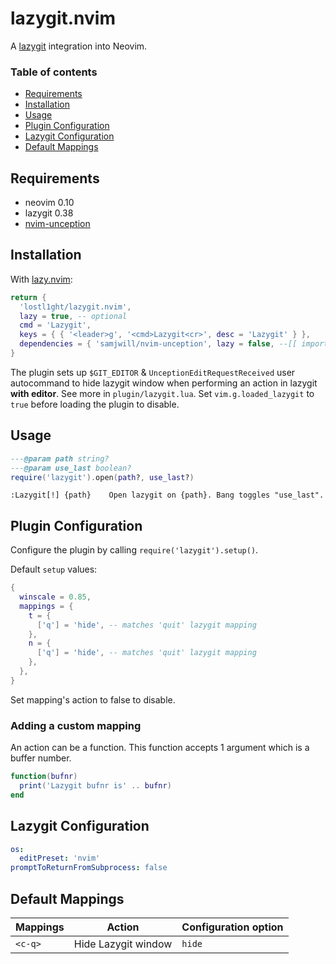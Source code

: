 # lazygit.nvim

A [lazygit](https://github.com/jesseduffield/lazygit) integration into Neovim.

### Table of contents

- [Requirements](#requirements)
- [Installation](#installation)
- [Usage](#usage)
- [Plugin Configuration](#plugin-configuration)
- [Lazygit Configuration](#lazygit-configuration)
- [Default Mappings](#default-mappings)

## Requirements

- neovim 0.10
- lazygit 0.38
- [nvim-unception](https://github.com/samjwill/nvim-unception)

## Installation

With [lazy.nvim](https://github.com/folke/lazy.nvim):

```lua
return {
  'lostl1ght/lazygit.nvim',
  lazy = true, -- optional
  cmd = 'Lazygit',
  keys = { { '<leader>g', '<cmd>Lazygit<cr>', desc = 'Lazygit' } },
  dependencies = { 'samjwill/nvim-unception', lazy = false, --[[ important! ]]},
}
```

The plugin sets up `$GIT_EDITOR` & `UnceptionEditRequestReceived` user autocommand
to hide lazygit window when performing an action in lazygit **with editor**. See more in `plugin/lazygit.lua`.
Set `vim.g.loaded_lazygit` to `true` before loading the plugin to disable.

## Usage

```lua
---@param path string?
---@param use_last boolean?
require('lazygit').open(path?, use_last?)
```

```vimdoc
:Lazygit[!] {path}    Open lazygit on {path}. Bang toggles "use_last".
```

## Plugin Configuration

Configure the plugin by calling `require('lazygit').setup()`.

Default `setup` values:

```lua
{
  winscale = 0.85,
  mappings = {
    t = {
      ['q'] = 'hide', -- matches 'quit' lazygit mapping
    },
    n = {
      ['q'] = 'hide', -- matches 'quit' lazygit mapping
    },
  },
}
```

Set mapping's action to false to disable.

### Adding a custom mapping

An action can be a function. This function accepts 1 argument which is a buffer number.

```lua
function(bufnr)
  print('Lazygit bufnr is' .. bufnr)
end
```

## Lazygit Configuration

```yaml
os:
  editPreset: 'nvim'
promptToReturnFromSubprocess: false
```

## Default Mappings

| Mappings | Action              | Configuration option |
|----------|---------------------|----------------------|
| `<c-q>`  | Hide Lazygit window | `hide`               |
